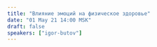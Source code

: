 ```yaml
---
title: "Влияние эмоций на физическое здоровье"
date: "01 May 21 14:00 MSK"
draft: false
speakers: ["igor-butov"]
---
```

